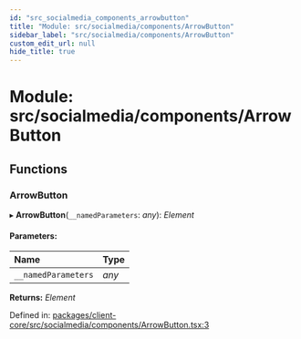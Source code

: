 ```yaml
---
id: "src_socialmedia_components_arrowbutton"
title: "Module: src/socialmedia/components/ArrowButton"
sidebar_label: "src/socialmedia/components/ArrowButton"
custom_edit_url: null
hide_title: true
---
```


# Module: src/socialmedia/components/ArrowButton

## Functions

### ArrowButton

▸ **ArrowButton**(`__namedParameters`: *any*): *Element*

#### Parameters:

Name | Type |
:------ | :------ |
`__namedParameters` | *any* |

**Returns:** *Element*

Defined in: [packages/client-core/src/socialmedia/components/ArrowButton.tsx:3](https://github.com/xr3ngine/xr3ngine/blob/716a06460/packages/client-core/src/socialmedia/components/ArrowButton.tsx#L3)
